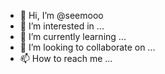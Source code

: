 - 👋 Hi, I’m @seemooo
- 👀 I’m interested in ...
- 🌱 I’m currently learning ...
- 💞️ I’m looking to collaborate on ...
- 📫 How to reach me ...

<!---
seemooo/seemooo is a ✨ special ✨ repository because its `README.md` (this file) appears on your GitHub profile.
You can click the Preview link to take a look at your changes.
--->
